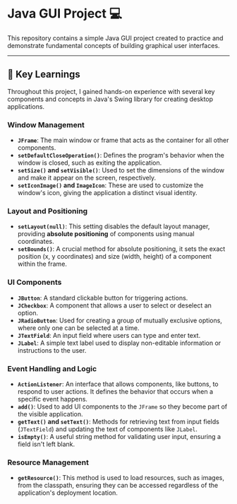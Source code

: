 # Java GUI Project 💻

This repository contains a simple Java GUI project created to practice and demonstrate fundamental concepts of building graphical user interfaces.

---

## 🚀 Key Learnings

Throughout this project, I gained hands-on experience with several key components and concepts in Java's Swing library for creating desktop applications.

### Window Management

* **`JFrame`**: The main window or frame that acts as the container for all other components.
* **`setDefaultCloseOperation()`**: Defines the program's behavior when the window is closed, such as exiting the application.
* **`setSize()` and `setVisible()`**: Used to set the dimensions of the window and make it appear on the screen, respectively.
* **`setIconImage()` and `ImageIcon`**: These are used to customize the window's icon, giving the application a distinct visual identity.

### Layout and Positioning

* **`setLayout(null)`**: This setting disables the default layout manager, providing **absolute positioning** of components using manual coordinates.
* **`setBounds()`**: A crucial method for absolute positioning, it sets the exact position (x, y coordinates) and size (width, height) of a component within the frame.

### UI Components

* **`JButton`**: A standard clickable button for triggering actions.
* **`JCheckbox`**: A component that allows a user to select or deselect an option.
* **`JRadioButton`**: Used for creating a group of mutually exclusive options, where only one can be selected at a time.
* **`JTextField`**: An input field where users can type and enter text.
* **`JLabel`**: A simple text label used to display non-editable information or instructions to the user.

### Event Handling and Logic

* **`ActionListener`**: An interface that allows components, like buttons, to respond to user actions. It defines the behavior that occurs when a specific event happens.
* **`add()`**: Used to add UI components to the `JFrame` so they become part of the visible application.
* **`getText()` and `setText()`**: Methods for retrieving text from input fields (`JTextField`) and updating the text of components like `JLabel`.
* **`isEmpty()`**: A useful string method for validating user input, ensuring a field isn't left blank.

### Resource Management

* **`getResource()`**: This method is used to load resources, such as images, from the classpath, ensuring they can be accessed regardless of the application's deployment location.
